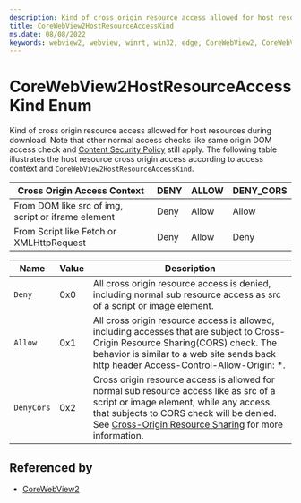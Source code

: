 ```yaml
---
description: Kind of cross origin resource access allowed for host resources during download.
title: CoreWebView2HostResourceAccessKind
ms.date: 08/08/2022
keywords: webview2, webview, winrt, win32, edge, CoreWebView2, CoreWebView2Controller, browser control, edge html, CoreWebView2HostResourceAccessKind
---
```


# CoreWebView2HostResourceAccessKind Enum

Kind of cross origin resource access allowed for host resources during download.
Note that other normal access checks like same origin DOM access check and [Content Security Policy](https://developer.mozilla.org/docs/Web/HTTP/CSP) still apply.
The following table illustrates the host resource cross origin access according to access context and `CoreWebView2HostResourceAccessKind`.

Cross Origin Access Context | DENY | ALLOW | DENY_CORS
--- | --- | --- | ---
From DOM like src of img, script or iframe element| Deny | Allow | Allow
From Script like Fetch or XMLHttpRequest| Deny | Allow | Deny

| Name |  Value | Description |
|--|--|--|
|`Deny` | 0x0  |  All cross origin resource access is denied, including normal sub resource access as src of a script or image element.|
|`Allow` | 0x1  |  All cross origin resource access is allowed, including accesses that are subject to Cross-Origin Resource Sharing(CORS) check. The behavior is similar to a web site sends back http header Access-Control-Allow-Origin: *.|
|`DenyCors` | 0x2  |  Cross origin resource access is allowed for normal sub resource access like as src of a script or image element, while any access that subjects to CORS check will be denied. See [Cross-Origin Resource Sharing](https://developer.mozilla.org/docs/Web/HTTP/CORS) for more information.|


## Referenced by

- [CoreWebView2](corewebview2.md)
